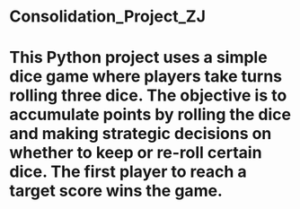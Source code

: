 # Consolidation_Project_ZJ
 
# This Python project uses a simple dice game where players take turns rolling three dice. The objective is to accumulate points by rolling the dice and making strategic decisions on whether to keep or re-roll certain dice. The first player to reach a target score wins the game.
